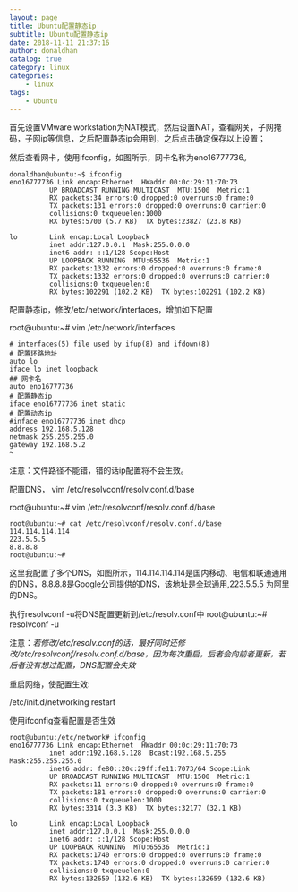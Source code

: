 ```yaml
---
layout: page
title: Ubuntu配置静态ip
subtitle: Ubuntu配置静态ip
date: 2018-11-11 21:37:16
author: donaldhan
catalog: true
category: linux
categories:
    - linux
tags:
    - Ubuntu
---
```


首先设置VMware workstation为NAT模式，然后设置NAT，查看网关，子网掩码，子网ip等信息，之后配置静态ip会用到，之后点击确定保存以上设置；

然后查看网卡，使用ifconfig，如图所示，网卡名称为eno16777736。

```
donaldhan@ubuntu:~$ ifconfig
eno16777736 Link encap:Ethernet  HWaddr 00:0c:29:11:70:73  
          UP BROADCAST RUNNING MULTICAST  MTU:1500  Metric:1
          RX packets:34 errors:0 dropped:0 overruns:0 frame:0
          TX packets:131 errors:0 dropped:0 overruns:0 carrier:0
          collisions:0 txqueuelen:1000
          RX bytes:5700 (5.7 KB)  TX bytes:23827 (23.8 KB)

lo        Link encap:Local Loopback  
          inet addr:127.0.0.1  Mask:255.0.0.0
          inet6 addr: ::1/128 Scope:Host
          UP LOOPBACK RUNNING  MTU:65536  Metric:1
          RX packets:1332 errors:0 dropped:0 overruns:0 frame:0
          TX packets:1332 errors:0 dropped:0 overruns:0 carrier:0
          collisions:0 txqueuelen:0
          RX bytes:102291 (102.2 KB)  TX bytes:102291 (102.2 KB)

```

配置静态ip，修改/etc/network/interfaces，增加如下配置

root@ubuntu:~# vim /etc/network/interfaces

```
# interfaces(5) file used by ifup(8) and ifdown(8)
# 配置环路地址
auto lo
iface lo inet loopback
## 网卡名
auto eno16777736
# 配置静态ip
iface eno16777736 inet static
# 配置动态ip
#inface eno16777736 inet dhcp
address 192.168.5.128
netmask 255.255.255.0
gateway 192.168.5.2
~                     
```

注意：文件路径不能错，错的话ip配置将不会生效。

配置DNS， vim /etc/resolvconf/resolv.conf.d/base

root@ubuntu:~# vim /etc/resolvconf/resolv.conf.d/base
```
root@ubuntu:~# cat /etc/resolvconf/resolv.conf.d/base
114.114.114.114
223.5.5.5
8.8.8.8
root@ubuntu:~#
```

这里我配置了多个DNS，如图所示，114.114.114.114是国内移动、电信和联通通用的DNS，8.8.8.8是Google公司提供的DNS，该地址是全球通用,223.5.5.5 为阿里的DNS。


执行resolvconf -u将DNS配置更新到/etc/resolv.conf中
root@ubuntu:~# resolvconf -u

注意：*若修改/etc/resolv.conf的话，最好同时还修改/etc/resolvconf/resolv.conf.d/base，因为每次重启，后者会向前者更新，若后者没有想过配置，DNS配置会失效*


重启网络，使配置生效:

/etc/init.d/networking restart

使用ifconfig查看配置是否生效

```
root@ubuntu:/etc/network# ifconfig
eno16777736 Link encap:Ethernet  HWaddr 00:0c:29:11:70:73  
          inet addr:192.168.5.128  Bcast:192.168.5.255  Mask:255.255.255.0
          inet6 addr: fe80::20c:29ff:fe11:7073/64 Scope:Link
          UP BROADCAST RUNNING MULTICAST  MTU:1500  Metric:1
          RX packets:11 errors:0 dropped:0 overruns:0 frame:0
          TX packets:181 errors:0 dropped:0 overruns:0 carrier:0
          collisions:0 txqueuelen:1000
          RX bytes:3314 (3.3 KB)  TX bytes:32177 (32.1 KB)

lo        Link encap:Local Loopback  
          inet addr:127.0.0.1  Mask:255.0.0.0
          inet6 addr: ::1/128 Scope:Host
          UP LOOPBACK RUNNING  MTU:65536  Metric:1
          RX packets:1740 errors:0 dropped:0 overruns:0 frame:0
          TX packets:1740 errors:0 dropped:0 overruns:0 carrier:0
          collisions:0 txqueuelen:0
          RX bytes:132659 (132.6 KB)  TX bytes:132659 (132.6 KB)

```
